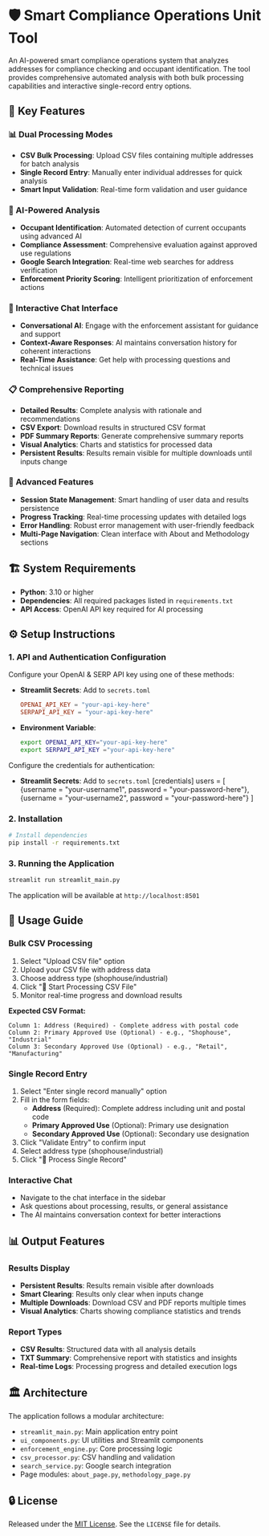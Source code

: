 # 🛡️ Smart Compliance Operations Unit Tool

An AI-powered smart compliance operations system that analyzes addresses for compliance checking and occupant identification. The tool provides comprehensive automated analysis with both bulk processing capabilities and interactive single-record entry options.

## 🚀 Key Features

### 📊 Dual Processing Modes
- **CSV Bulk Processing**: Upload CSV files containing multiple addresses for batch analysis
- **Single Record Entry**: Manually enter individual addresses for quick analysis
- **Smart Input Validation**: Real-time form validation and user guidance

### 🤖 AI-Powered Analysis
- **Occupant Identification**: Automated detection of current occupants using advanced AI
- **Compliance Assessment**: Comprehensive evaluation against approved use regulations  
- **Google Search Integration**: Real-time web searches for address verification
- **Enforcement Priority Scoring**: Intelligent prioritization of enforcement actions

### 💬 Interactive Chat Interface
- **Conversational AI**: Engage with the enforcement assistant for guidance and support
- **Context-Aware Responses**: AI maintains conversation history for coherent interactions
- **Real-Time Assistance**: Get help with processing questions and technical issues

### 📋 Comprehensive Reporting
- **Detailed Results**: Complete analysis with rationale and recommendations
- **CSV Export**: Download results in structured CSV format
- **PDF Summary Reports**: Generate comprehensive summary reports
- **Visual Analytics**: Charts and statistics for processed data
- **Persistent Results**: Results remain visible for multiple downloads until inputs change

### 🔧 Advanced Features
- **Session State Management**: Smart handling of user data and results persistence
- **Progress Tracking**: Real-time processing updates with detailed logs
- **Error Handling**: Robust error management with user-friendly feedback
- **Multi-Page Navigation**: Clean interface with About and Methodology sections

## 🏗️ System Requirements

- **Python**: 3.10 or higher
- **Dependencies**: All required packages listed in `requirements.txt`
- **API Access**: OpenAI API key required for AI processing

## ⚙️ Setup Instructions

### 1. API and Authentication Configuration
Configure your OpenAI & SERP API key using one of these methods:
- **Streamlit Secrets**: Add to `secrets.toml`
  ```toml
  OPENAI_API_KEY = "your-api-key-here"
  SERPAPI_API_KEY = "your-api-key-here"
  ```
- **Environment Variable**: 
  ```bash
  export OPENAI_API_KEY="your-api-key-here"
  export SERPAPI_API_KEY ="your-api-key-here"
  ```
Configure the credentials for authentication:
- **Streamlit Secrets**: Add to `secrets.toml`
[credentials]
users = [
    {username = "your-username1", password = "your-password-here"},
    {username = "your-username2", password = "your-password-here"}
]


### 2. Installation
```bash
# Install dependencies
pip install -r requirements.txt
```

### 3. Running the Application
```bash
streamlit run streamlit_main.py
```

The application will be available at `http://localhost:8501`

## 📖 Usage Guide

### Bulk CSV Processing
1. Select "Upload CSV file" option
2. Upload your CSV file with address data
3. Choose address type (shophouse/industrial)  
4. Click "🚀 Start Processing CSV File"
5. Monitor real-time progress and download results

**Expected CSV Format:**
```
Column 1: Address (Required) - Complete address with postal code
Column 2: Primary Approved Use (Optional) - e.g., "Shophouse", "Industrial"
Column 3: Secondary Approved Use (Optional) - e.g., "Retail", "Manufacturing"
```

### Single Record Entry
1. Select "Enter single record manually" option
2. Fill in the form fields:
   - **Address** (Required): Complete address including unit and postal code
   - **Primary Approved Use** (Optional): Primary use designation
   - **Secondary Approved Use** (Optional): Secondary use designation
3. Click "Validate Entry" to confirm input
4. Select address type (shophouse/industrial)
5. Click "🚀 Process Single Record"

### Interactive Chat
- Navigate to the chat interface in the sidebar
- Ask questions about processing, results, or general assistance
- The AI maintains conversation context for better interactions

## 📊 Output Features

### Results Display
- **Persistent Results**: Results remain visible after downloads
- **Smart Clearing**: Results only clear when inputs change
- **Multiple Downloads**: Download CSV and PDF reports multiple times
- **Visual Analytics**: Charts showing compliance statistics and trends

### Report Types
- **CSV Results**: Structured data with all analysis details
- **TXT Summary**: Comprehensive report with statistics and insights
- **Real-time Logs**: Processing progress and detailed execution logs

## 🏛️ Architecture

The application follows a modular architecture:
- `streamlit_main.py`: Main application entry point
- `ui_components.py`: UI utilities and Streamlit components  
- `enforcement_engine.py`: Core processing logic
- `csv_processor.py`: CSV handling and validation
- `search_service.py`: Google search integration
- Page modules: `about_page.py`, `methodology_page.py`

## 🔒 License

Released under the [MIT License](LICENSE). See the `LICENSE` file for details.
